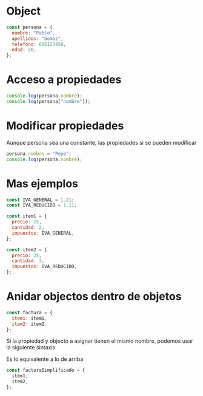 # Object

```js
const persona = {
  nombre: "Pablo",
  apellidos: "Gomez",
  telefono: 666123456,
  edad: 26,
};
```

# Acceso a propiedades

```js
console.log(persona.nombre);
console.log(persona["nombre"]);
```

# Modificar propiedades

Aunque persona sea una constante, las propiedades si se pueden modificar

```js
persona.nombre = "Pepe";
console.log(persona.nombre);
```

# Mas ejemplos

```js
const IVA_GENERAL = 1.21;
const IVA_REDUCIDO = 1.11;

const item1 = {
  precio: 15,
  cantidad: 2,
  impuestos: IVA_GENERAL,
};

const item2 = {
  precio: 25,
  cantidad: 3,
  impuestos: IVA_REDUCIDO,
};
```

# Anidar objectos dentro de objetos

```js
const factura = {
  item1: item1,
  item2: item2,
};
```

Si la propiedad y objecto a asignar tienen el mismo nombre, podemos usar la siguiente sintaxis

Es lo equivalente a lo de arriba

```js
const facturaSimplificado = {
  item1,
  item2,
};
```
